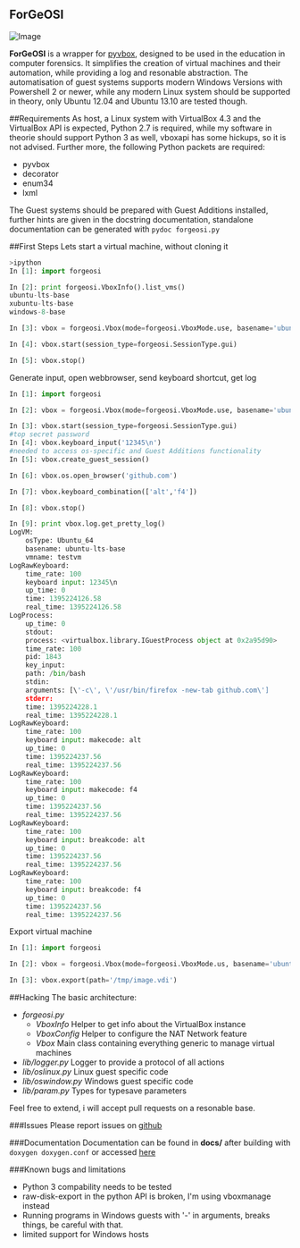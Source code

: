 ForGeOSI
--------
![Image](http://max.fauiwg.de/forgeosi/logo256.png?raw=true)

__ForGeOSI__ is a wrapper for [pyvbox](https://github.com/mjdorma/pyvbox), designed to be used in the education in computer forensics. It simplifies the creation of virtual machines and their automation, while providing a log and resonable abstraction.
The automatisation of guest systems supports modern Windows Versions with Powershell 2 or newer, while any modern Linux system should be supported in theory, only Ubuntu 12.04 and Ubuntu 13.10 are tested though.

##Requirements
As host, a Linux system with VirtualBox 4.3 and the VirtualBox API is expected, Python 2.7 is required, while my software in theorie should support Python 3 as well, vboxapi has some hickups, so it is not advised.
Further more, the following Python packets are required:
* pyvbox
* decorator
* enum34
* lxml


The Guest systems should be prepared with Guest Additions installed, further hints are given in the docstring documentation, standalone documentation can be generated with `pydoc forgeosi.py`

##First Steps
Lets start a virtual machine, without cloning it

```python
>ipython
In [1]: import forgeosi

In [2]: print forgeosi.VboxInfo().list_vms()
ubuntu-lts-base
xubuntu-lts-base
windows-8-base

In [3]: vbox = forgeosi.Vbox(mode=forgeosi.VboxMode.use, basename='ubuntu-lts-base')

In [4]: vbox.start(session_type=forgeosi.SessionType.gui)

In [5]: vbox.stop()
```

Generate input, open webbrowser, send keyboard shortcut, get log

```python
In [1]: import forgeosi

In [2]: vbox = forgeosi.Vbox(mode=forgeosi.VboxMode.use, basename='ubuntu-lts-base')

In [3]: vbox.start(session_type=forgeosi.SessionType.gui)
#top secret password
In [4]: vbox.keyboard_input('12345\n')
#needed to access os-specific and Guest Additions functionality
In [5]: vbox.create_guest_session()

In [6]: vbox.os.open_browser('github.com')

In [7]: vbox.keyboard_combination(['alt','f4'])

In [8]: vbox.stop()

In [9]: print vbox.log.get_pretty_log()
LogVM:
	osType: Ubuntu_64
	basename: ubuntu-lts-base
	vmname: testvm
LogRawKeyboard:
	time_rate: 100
	keyboard input: 12345\n
	up_time: 0
	time: 1395224126.58
	real_time: 1395224126.58
LogProcess:
	up_time: 0
	stdout: 
	process: <virtualbox.library.IGuestProcess object at 0x2a95d90>
	time_rate: 100
	pid: 1843
	key_input: 
	path: /bin/bash
	stdin: 
	arguments: [\'-c\', \'/usr/bin/firefox -new-tab github.com\']
	stderr: 
	time: 1395224228.1
	real_time: 1395224228.1
LogRawKeyboard:
	time_rate: 100
	keyboard input: makecode: alt
	up_time: 0
	time: 1395224237.56
	real_time: 1395224237.56
LogRawKeyboard:
	time_rate: 100
	keyboard input: makecode: f4
	up_time: 0
	time: 1395224237.56
	real_time: 1395224237.56
LogRawKeyboard:
	time_rate: 100
	keyboard input: breakcode: alt
	up_time: 0
	time: 1395224237.56
	real_time: 1395224237.56
LogRawKeyboard:
	time_rate: 100
	keyboard input: breakcode: f4
	up_time: 0
	time: 1395224237.56
	real_time: 1395224237.56

```

Export virtual machine
```python
In [1]: import forgeosi

In [2]: vbox = forgeosi.Vbox(mode=forgeosi.VboxMode.us, basename='ubuntu-lts-base')

In [3]: vbox.export(path='/tmp/image.vdi')
```

##Hacking
The basic architecture:
* _forgeosi.py_
	* _VboxInfo_
	  Helper to get info about the VirtualBox instance
	* _VboxConfig_
	  Helper to configure the NAT Network feature
	* _Vbox_
	  Main class containing everything generic to manage virtual machines
* _lib/logger.py_
  Logger to provide a protocol of all actions
* _lib/oslinux.py_
  Linux guest specific code
* _lib/oswindow.py_
  Windows guest specific code
* _lib/param.py_
  Types for typesave parameters

Feel free to extend, i will accept pull requests on a resonable base.

###Issues
Please report issues on [github](https://github.com/maxfragg/ForgeOSI/issues)

###Documentation
Documentation can be found in __docs/__ after building with `doxygen doxygen.conf` or accessed [here](http://max.fauiwg.de/forgeosi/index.html)


###Known bugs and limitations
* Python 3 compability needs to be tested
* raw-disk-export in the python API is broken, I'm using vboxmanage instead
* Running programs in Windows guests with '-' in arguments, breaks things, be careful with that.
* limited support for Windows hosts
